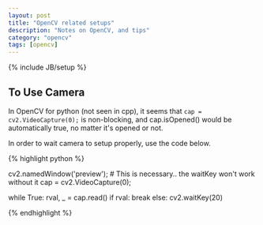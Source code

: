```yaml
---
layout: post
title: "OpenCV related setups"
description: "Notes on OpenCV, and tips"
category: "opencv"
tags: [opencv]
---
```

{% include JB/setup %}


## To Use Camera 

In OpenCV for python (not seen in cpp), it seems that `cap = cv2.VideoCapture(0);` is non-blocking, and cap.isOpened() would be automatically true, no matter it's opened or not.

In order to wait camera to setup properly, use the code below.

{% highlight python %}

cv2.namedWindow('preview'); # This is necessary.. the waitKey won't work without it 
cap = cv2.VideoCapture(0);

while True:
  rval, _ = cap.read()
  if rval:
    break
  else:
    cv2.waitKey(20)

{% endhighlight %}
